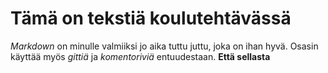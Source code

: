 # Tämä on tekstiä koulutehtävässä

*Markdown* on minulle valmiiksi jo aika tuttu juttu, joka on ihan hyvä. Osasin käyttää myös *gittiä* ja *komentoriviä* entuudestaan. **Että sellasta**
